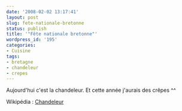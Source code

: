 ```yaml
---
date: '2008-02-02 13:17:41'
layout: post
slug: fete-nationale-bretonne
status: publish
title: '"Fête nationale bretonne"'
wordpress_id: '195'
categories:
- Cuisine
tags:
- bretagne
- chandeleur
- crepes
---
```


Aujourd'hui c'est la chandeleur. Et cette année j'aurais des crêpes ^^

Wikipédia : [Chandeleur](http://fr.wikipedia.org/wiki/Chandeleur)
